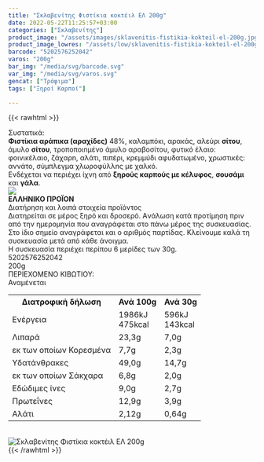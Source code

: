 ```yaml
---
title: "Σκλαβενίτης Φιστίκια κοκτέιλ ΕΛ 200g"
date: 2022-05-22T11:25:57+03:00
categories: ["Σκλαβενίτης"]
product_image: "/assets/images/sklavenitis-fistikia-kokteil-el-200g.jpg"
product_image_lowres: "/assets/low/sklavenitis-fistikia-kokteil-el-200g.jpg"
barcode: "5202576252042"
varos: "200g"
bar_img: "/media/svg/barcode.svg"
var_img: "/media/svg/varos.svg"
gencat: ["Τρόφιμα"]
tags: ["Ξηροί Καρποί"]

---
```

{{< rawhtml >}}

<div class="sload497"><div class="product"><div id="sistatika">Συστατικά:</div><div class="alltext"><b>Φιστίκια αράπικα (αραχίδες)</b> 48%, καλαμπόκι, αρακάς, αλεύρι <b>σίτου</b>, άμυλο <b>σίτου</b>, τροποποιnμένο άμυλο αραβοσίτου, φυτικό έλαιο: φοινικέλαιο, ζάχαρn, αλάτι, πιπέρι, κρεμμύδι αφυδατωμένο, χρωστικές: αννάτο, σύμπλεγμα χλωροφύλλnς με χαλκό.<br>Ενδέχεται να περιέχει ίχνη από <b>ξηρούς καρπούς με κέλυφος</b>, <b>σουσάμι</b> και <b>γάλα</b>.</div><div id="flag"><div id="flagimage"><img src="/media/icons/gr.svg"></div><span id="flagtext"><b>ΕΛΛΗΝΙΚΟ ΠΡΟΪΟΝ</b></span></div><div id="loipa">Διατήρηση και λοιπά στοιχεία προϊόντος</div><div class="alltext">Διατηρείται σε μέρος ξηρό και δροσερό. Aνάλωση κατά προτίμηση πριν από την ημερομηνία που αναγράφεται στο πάνω μέρος της συσκευασίας. Στο ίδιο σημείο αναγράφεται και ο αριθμός παρτίδας. Κλείνουμε καλά τη συσκευασία μετά από κάθε άνοιγμα.<br>Η συσκευασία περιέχει περίπου 6 μερίδες των 30g.</div><div id="barcode"><div id="barimage1"></div><span id="bartext">5202576252042</span></div><div id="varos"><div id="varosimage1"></div><span id="varostext">200g</span></div><div id="kivotio">ΠΕΡΙΕΧΟΜΕΝΟ ΚΙΒΩΤΙΟΥ:<br>Αναμένεται</div><div class="tabout"><table id="diatable"><tbody><tr><th>Διατροφική δήλωση</th><th>Ανά 100g</th><th>Ανά 30g</th></tr><tr><td class="texr2">Ενέργεια</td><td class="texr">1986kJ<br>475kcal</td><td class="texr">596kJ<br>143kcal</td></tr><tr><td class="texr2">Λιπαρά</td><td class="texr">23,3g</td><td class="texr">7,0g</td></tr><tr><td class="gray">εκ των οποίων Κορεσµένα</td><td class="gray2">7,7g</td><td class="gray2">2,3g</td></tr><tr><td class="texr2">Yδατάνθρακες</td><td class="texr">49,0g</td><td class="texr">14,7g</td></tr><tr><td class="gray">εκ των οποίων Σάκχαρα</td><td class="gray2">6,8g</td><td class="gray2">2,0g</td></tr><tr><td class="texr2">Eδώδιμες ίνες</td><td class="texr">9,0g</td><td class="texr">2,7g</td></tr><tr><td class="texr2">Πρωτεΐνες</td><td class="texr">12,9g</td><td class="texr">3,9g</td></tr><tr><td class="texr2">Αλάτι</td><td class="texr">2,12g</td><td class="texr">0,64g</td></tr></tbody></table></div><br><div class="pimg"><img alt="Σκλαβενίτης Φιστίκια κοκτέιλ ΕΛ 200g" title="Σκλαβενίτης Φιστίκια κοκτέιλ ΕΛ 200g" src="/assets/images/sklavenitis-fistikia-kokteil-el-200g.jpg"></div></div></div>
{{< /rawhtml >}}


